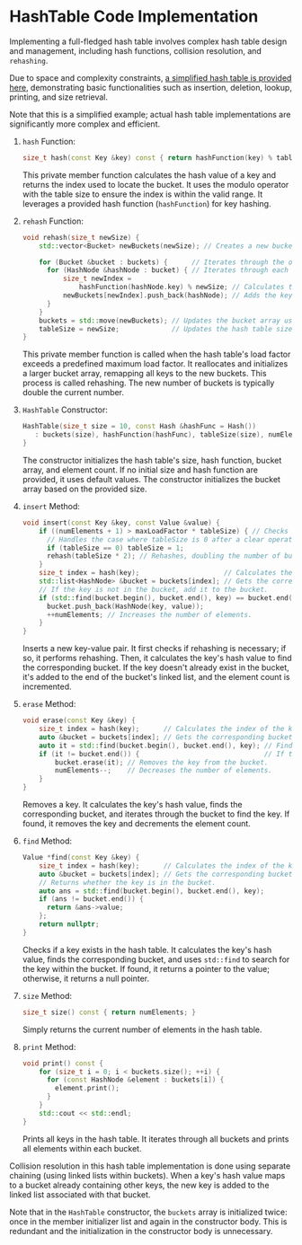 # HashTable Code Implementation

Implementing a full-fledged hash table involves complex hash table design and management, including hash functions, collision resolution, and `rehashing`.

Due to space and complexity constraints, [a simplified hash table is provided here](Implementation.cpp), demonstrating basic functionalities such as insertion, deletion, lookup, printing, and size retrieval.

Note that this is a simplified example; actual hash table implementations are significantly more complex and efficient.

1. `hash` Function:

   ```cpp
   size_t hash(const Key &key) const { return hashFunction(key) % tableSize; }
   ```

   This private member function calculates the hash value of a key and returns the index used to locate the bucket. It uses the modulo operator with the table size to ensure the index is within the valid range.  It leverages a provided hash function (`hashFunction`) for key hashing.

2. `rehash` Function:

   ```cpp
   void rehash(size_t newSize) {
       std::vector<Bucket> newBuckets(newSize); // Creates a new bucket array.

       for (Bucket &bucket : buckets) {      // Iterates through the old buckets.
         for (HashNode &hashNode : bucket) { // Iterates through each key in the bucket.
             size_t newIndex =
                 hashFunction(hashNode.key) % newSize; // Calculates the new index for the key.
             newBuckets[newIndex].push_back(hashNode); // Adds the key to the new bucket.
         }
       }
       buckets = std::move(newBuckets); // Updates the bucket array using move semantics.
       tableSize = newSize;             // Updates the hash table size.
   }
   ```

   This private member function is called when the hash table's load factor exceeds a predefined maximum load factor. It reallocates and initializes a larger bucket array, remapping all keys to the new buckets. This process is called rehashing. The new number of buckets is typically double the current number.

3. `HashTable` Constructor:

   ```cpp
   HashTable(size_t size = 10, const Hash &hashFunc = Hash())
      : buckets(size), hashFunction(hashFunc), tableSize(size), numElements(0) {
   }
   ```

   The constructor initializes the hash table's size, hash function, bucket array, and element count.  If no initial size and hash function are provided, it uses default values. The constructor initializes the bucket array based on the provided size.

4. `insert` Method:

   ```cpp
   void insert(const Key &key, const Value &value) {
       if ((numElements + 1) > maxLoadFactor * tableSize) { // Checks if rehashing is needed.
         // Handles the case where tableSize is 0 after a clear operation and subsequent insertion.
         if (tableSize == 0) tableSize = 1;
         rehash(tableSize * 2); // Rehashes, doubling the number of buckets.
       }
       size_t index = hash(key);                     // Calculates the index of the key.
       std::list<HashNode> &bucket = buckets[index]; // Gets the corresponding bucket.
       // If the key is not in the bucket, add it to the bucket.
       if (std::find(bucket.begin(), bucket.end(), key) == bucket.end()) {
         bucket.push_back(HashNode(key, value));
         ++numElements; // Increases the number of elements.
       }
   }
   ```

   Inserts a new key-value pair. It first checks if rehashing is necessary; if so, it performs rehashing. Then, it calculates the key's hash value to find the corresponding bucket. If the key doesn't already exist in the bucket, it's added to the end of the bucket's linked list, and the element count is incremented.

5. `erase` Method:

   ```cpp
   void erase(const Key &key) {
       size_t index = hash(key);      // Calculates the index of the key.
       auto &bucket = buckets[index]; // Gets the corresponding bucket.
       auto it = std::find(bucket.begin(), bucket.end(), key); // Finds the key.
       if (it != bucket.end()) {                               // If the key is found.
           bucket.erase(it); // Removes the key from the bucket.
           numElements--;    // Decreases the number of elements.
       }
   }
   ```

   Removes a key. It calculates the key's hash value, finds the corresponding bucket, and iterates through the bucket to find the key. If found, it removes the key and decrements the element count.

6. `find` Method:

   ```cpp
   Value *find(const Key &key) {
       size_t index = hash(key);      // Calculates the index of the key.
       auto &bucket = buckets[index]; // Gets the corresponding bucket.
       // Returns whether the key is in the bucket.
       auto ans = std::find(bucket.begin(), bucket.end(), key);
       if (ans != bucket.end()) {
         return &ans->value;
       };
       return nullptr;
   }
   ```

   Checks if a key exists in the hash table. It calculates the key's hash value, finds the corresponding bucket, and uses `std::find` to search for the key within the bucket. If found, it returns a pointer to the value; otherwise, it returns a null pointer.

7. `size` Method:

   ```cpp
   size_t size() const { return numElements; }
   ```

   Simply returns the current number of elements in the hash table.

8. `print` Method:

   ```cpp
   void print() const {
       for (size_t i = 0; i < buckets.size(); ++i) {
         for (const HashNode &element : buckets[i]) {
           element.print();
         }
       }
       std::cout << std::endl;
   }
   ```

   Prints all keys in the hash table. It iterates through all buckets and prints all elements within each bucket.

Collision resolution in this hash table implementation is done using separate chaining (using linked lists within buckets). When a key's hash value maps to a bucket already containing other keys, the new key is added to the linked list associated with that bucket.

Note that in the `HashTable` constructor, the `buckets` array is initialized twice: once in the member initializer list and again in the constructor body.  This is redundant and the initialization in the constructor body is unnecessary.
